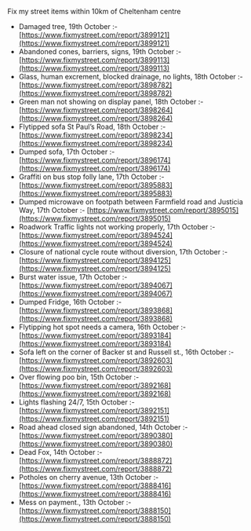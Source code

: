 Fix my street items within 10km of Cheltenham centre

<!-- fix_marker starts -->

- Damaged tree, 19th October :- [https://www.fixmystreet.com/report/3899121](https://www.fixmystreet.com/report/3899121)
- Abandoned cones, barriers, signs, 19th October :- [https://www.fixmystreet.com/report/3899113](https://www.fixmystreet.com/report/3899113)
- Glass, human excrement, blocked drainage, no lights, 18th October :- [https://www.fixmystreet.com/report/3898782](https://www.fixmystreet.com/report/3898782)
- Green man not showing on display panel, 18th October :- [https://www.fixmystreet.com/report/3898264](https://www.fixmystreet.com/report/3898264)
- Flytipped sofa St Paul’s Road, 18th October :- [https://www.fixmystreet.com/report/3898234](https://www.fixmystreet.com/report/3898234)
- Dumped sofa, 17th October :- [https://www.fixmystreet.com/report/3896174](https://www.fixmystreet.com/report/3896174)
- Graffiti on bus stop folly lane, 17th October :- [https://www.fixmystreet.com/report/3895883](https://www.fixmystreet.com/report/3895883)
- Dumped microwave on footpath between Farmfield road and Justicia Way, 17th October :- [https://www.fixmystreet.com/report/3895015](https://www.fixmystreet.com/report/3895015)
- Roadwork Traffic lights not working properly, 17th October :- [https://www.fixmystreet.com/report/3894524](https://www.fixmystreet.com/report/3894524)
- Closure of national cycle route without diversion, 17th October :- [https://www.fixmystreet.com/report/3894125](https://www.fixmystreet.com/report/3894125)
- Burst water issue, 17th October :- [https://www.fixmystreet.com/report/3894067](https://www.fixmystreet.com/report/3894067)
- Dumped Fridge, 16th October :- [https://www.fixmystreet.com/report/3893868](https://www.fixmystreet.com/report/3893868)
- Flytipping hot spot needs a camera, 16th October :- [https://www.fixmystreet.com/report/3893184](https://www.fixmystreet.com/report/3893184)
- Sofa left on the corner of Backer st and Russell st., 16th October :- [https://www.fixmystreet.com/report/3892603](https://www.fixmystreet.com/report/3892603)
- Over flowing poo bin, 15th October :- [https://www.fixmystreet.com/report/3892168](https://www.fixmystreet.com/report/3892168)
- Lights flashing 24/7, 15th October :- [https://www.fixmystreet.com/report/3892151](https://www.fixmystreet.com/report/3892151)
- Road ahead closed sign abandoned, 14th October :- [https://www.fixmystreet.com/report/3890380](https://www.fixmystreet.com/report/3890380)
- Dead Fox, 14th October :- [https://www.fixmystreet.com/report/3888872](https://www.fixmystreet.com/report/3888872)
- Potholes on cherry avenue, 13th October :- [https://www.fixmystreet.com/report/3888416](https://www.fixmystreet.com/report/3888416)
- Mess on payment., 13th October :- [https://www.fixmystreet.com/report/3888150](https://www.fixmystreet.com/report/3888150)

<!-- fix_marker ends -->